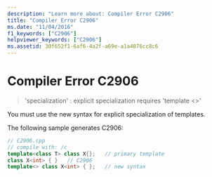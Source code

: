 ```yaml
---
description: "Learn more about: Compiler Error C2906"
title: "Compiler Error C2906"
ms.date: "11/04/2016"
f1_keywords: ["C2906"]
helpviewer_keywords: ["C2906"]
ms.assetid: 30f652f1-6af6-4a2f-a69e-a1a4876cc8c6
---
```

# Compiler Error C2906

> 'specialization' : explicit specialization requires 'template <>'

You must use the new syntax for explicit specialization of templates.

The following sample generates C2906:

```cpp
// C2906.cpp
// compile with: /c
template<class T> class X{};   // primary template
class X<int> { }   // C2906
template<> class X<int> { };   // new syntax
```
